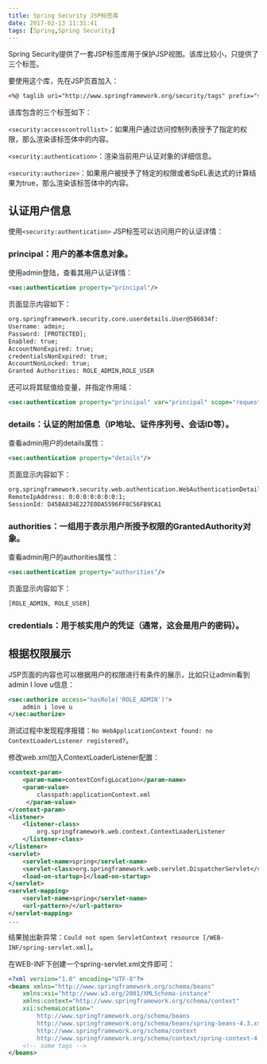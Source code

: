 ```yaml
---
title: Spring Security JSP标签库
date: 2017-02-13 11:31:41
tags: [Spring,Spring Security]
---
```

Spring Security提供了一套JSP标签库用于保护JSP视图。该库比较小，只提供了三个标签。

要使用这个库，先在JSP页首加入：
```xml
<%@ taglib uri="http://www.springframework.org/security/tags" prefix="sec" %>
```
该库包含的三个标签如下：

`<security:accesscontrollist>`：如果用户通过访问控制列表授予了指定的权限，那么渲染该标签体中的内容。

`<security:authentication>`：渲染当前用户认证对象的详细信息。

`<security:authorize>`：如果用户被授予了特定的权限或者SpEL表达式的计算结果为true，那么渲染该标签体中的内容。
<!--more-->
## 认证用户信息
使用`<security:authentication>` JSP标签可以访问用户的认证详情：
### principal：用户的基本信息对象。
使用admin登陆，查看其用户认证详情：
```xml
<sec:authentication property="principal"/>
```
页面显示内容如下：
```xml
org.springframework.security.core.userdetails.User@586034f: 
Username: admin; 
Password: [PROTECTED]; 
Enabled: true; 
AccountNonExpired: true; 
credentialsNonExpired: true; 
AccountNonLocked: true; 
Granted Authorities: ROLE_ADMIN,ROLE_USER
```
还可以将其赋值给变量，并指定作用域：
```xml
<sec:authentication property="principal" var="principal" scope="request"/>
```
### details：认证的附加信息（IP地址、证件序列号、会话ID等）。
查看admin用户的details属性：
```xml
<sec:authentication property="details"/>
```
页面显示内容如下：
```xml
org.springframework.security.web.authentication.WebAuthenticationDetails@21a2c: 
RemoteIpAddress: 0:0:0:0:0:0:0:1; 
SessionId: D45BA834E227E0DA5596FF8C56FB9CA1
```
### authorities：一组用于表示用户所授予权限的GrantedAuthority对象。
查看admin用户的authorities属性：
```xml
<sec:authentication property="authorities"/>
```
页面显示内容如下：
```bash
[ROLE_ADMIN, ROLE_USER]
```
### credentials：用于核实用户的凭证（通常，这会是用户的密码）。
## 根据权限展示
JSP页面的内容也可以根据用户的权限进行有条件的展示，比如只让admin看到admin I love u信息：
```xml
<sec:authorize access="hasRole('ROLE_ADMIN')">
    admin i love u
</sec:authorize>  
```
测试过程中发现程序报错：`No WebApplicationContext found: no ContextLoaderListener registered?`。

修改web.xml加入ContextLoaderListener配置：
```xml
<context-param>
    <param-name>contextConfigLocation</param-name>
    <param-value>
        classpath:applicationContext.xml
     </param-value>
</context-param>
<listener>  
    <listener-class>
        org.springframework.web.context.ContextLoaderListener
    </listener-class>  
</listener>     
<servlet>
    <servlet-name>spring</servlet-name>
    <servlet-class>org.springframework.web.servlet.DispatcherServlet</servlet-class>
    <load-on-startup>1</load-on-startup>
</servlet>
<servlet-mapping>
    <servlet-name>spring</servlet-name>
    <url-pattern>/</url-pattern>
</servlet-mapping>
...
```
结果抛出新异常：`Could not open ServletContext resource [/WEB-INF/spring-servlet.xml]`。

在WEB-INF下创建一个spring-servlet.xml文件即可：
```xml
<?xml version="1.0" encoding="UTF-8"?>
<beans xmlns="http://www.springframework.org/schema/beans"
    xmlns:xsi="http://www.w3.org/2001/XMLSchema-instance"
    xmlns:context="http://www.springframework.org/schema/context" 
    xsi:schemaLocation="
        http://www.springframework.org/schema/beans
        http://www.springframework.org/schema/beans/spring-beans-4.3.xsd
        http://www.springframework.org/schema/context
        http://www.springframework.org/schema/context/spring-context-4.3.xsd">
    <!-- some tags -->
</beans>
```
